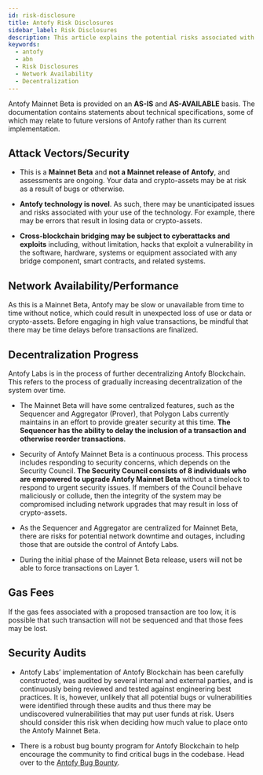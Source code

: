 ```yaml
---
id: risk-disclosure
title: Antofy Risk Disclosures
sidebar_label: Risk Disclosures
description: This article explains the potential risks associated with using Antofy Mainnet Beta.
keywords:
  - antofy
  - abn
  - Risk Disclosures
  - Network Availability
  - Decentralization
---
```


Antofy Mainnet Beta is provided on an **AS-IS** and **AS-AVAILABLE** basis. The documentation contains statements about technical specifications, some of which may relate to future versions of Antofy rather than its current implementation.

## Attack Vectors/Security

- This is a **Mainnet Beta** and **not a Mainnet release of Antofy**, and assessments are ongoing. Your data and crypto-assets may be at risk as a result of bugs or otherwise.

- **Antofy technology is novel**. As such, there may be unanticipated issues and risks associated with your use of the technology. For example, there may be errors that result in losing data or crypto-assets.

- **Cross-blockchain bridging may be subject to cyberattacks and exploits** including, without limitation, hacks that exploit a vulnerability in the software, hardware, systems or equipment associated with any bridge component, smart contracts, and related systems.

## Network Availability/Performance

As this is a Mainnet Beta, Antofy may be slow or unavailable from time to time without notice, which could result in unexpected loss of use or data or crypto-assets. Before engaging in high value transactions, be mindful that there may be time delays before transactions are finalized.

## Decentralization Progress

Antofy Labs is in the process of further decentralizing Antofy Blockchain. This refers to the process of gradually increasing decentralization of the system over time.

- The Mainnet Beta will have some centralized features, such as the Sequencer and Aggregator (Prover), that Polygon Labs currently maintains in an effort to provide greater security at this time. **The Sequencer has the ability to delay the inclusion of a transaction and otherwise reorder transactions**.

- Security of Antofy Mainnet Beta is a continuous process. This process includes responding to security concerns, which depends on the Security Council. **The Security Council consists of 8 individuals who are empowered to upgrade Antofy Mainnet Beta** without a timelock to respond to urgent security issues. If members of the Council behave maliciously or collude, then the integrity of the system may be compromised including network upgrades that may result in loss of crypto-assets.

- As the Sequencer and Aggregator are centralized for Mainnet Beta, there are risks for potential network downtime and outages, including those that are outside the control of Antofy Labs.

- During the initial phase of the Mainnet Beta release, users will not be able to force transactions on Layer 1.

## Gas Fees

If the gas fees associated with a proposed transaction are too low, it is possible that such transaction will not be sequenced and that those fees may be lost.

## Security Audits

- Antofy Labs’ implementation of Antofy Blockchain has been carefully constructed, was audited by several internal and external parties, and is continuously being reviewed and tested against engineering best practices. It is, however, unlikely that all potential bugs or vulnerabilities were identified through these audits and thus there may be undiscovered vulnerabilities that may put user funds at risk. Users should consider this risk when deciding how much value to place onto the Antofy Mainnet Beta.

- There is a robust bug bounty program for Antofy Blockchain to help encourage the community to find critical bugs in the codebase. Head over to the [<ins>Antofy Bug Bounty</ins>](mailto:info@antofy.io).


